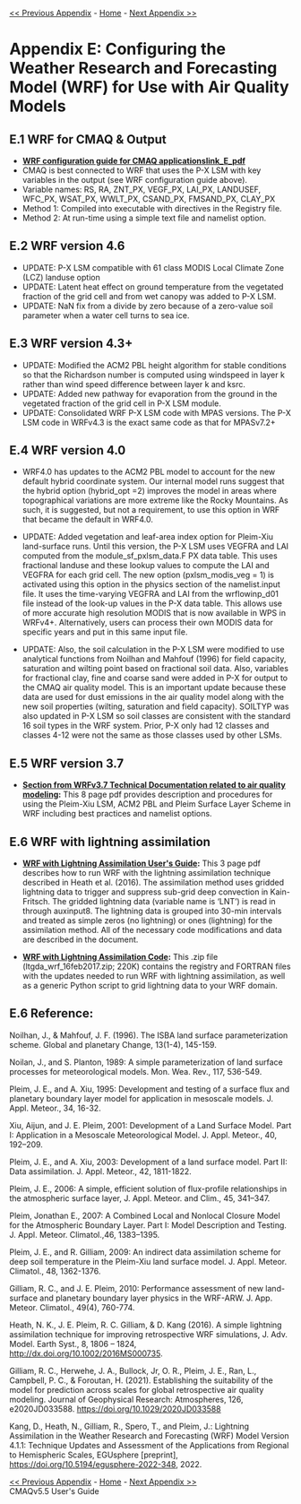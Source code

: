 <!-- BEGIN COMMENT -->

[<< Previous Appendix](CMAQ_UG_appendixD_parallel_implementation.md) - [Home](../README.md) - [Next Appendix >>](CMAQ_UG_appendixF_elmo_output.md)

<!-- END COMMENT -->

# Appendix E: Configuring the Weather Research and Forecasting Model (WRF) for Use with Air Quality Models 

## E.1 WRF for CMAQ & Output

* **[WRF configuration guide for CMAQ applications](../PDF/PX-ACM-WRFV4.6-MPAS.pdf)[link_E_pdf]**
* CMAQ is best connected to WRF that uses the P-X LSM with key variables in the output (see WRF configuration guide above).
* Variable names: RS, RA, ZNT_PX, VEGF_PX, LAI_PX, LANDUSEF, WFC_PX, WSAT_PX, WWLT_PX, CSAND_PX, FMSAND_PX, CLAY_PX
* Method 1: Compiled into executable with directives in the Registry file.
* Method 2: At run-time using a simple text file and namelist option.


## E.2 WRF version 4.6

* UPDATE: P-X LSM compatible with 61 class MODIS Local Climate Zone (LCZ) landuse option
* UPDATE: Latent heat effect on ground temperature from the vegetated fraction of the grid cell and from wet canopy was added to P-X LSM.
* UPDATE: NaN fix from a divide by zero because of a zero-value soil parameter when a water cell turns to sea ice.

## E.3 WRF version 4.3+

* UPDATE: Modified the ACM2 PBL height algorithm for stable conditions so that the Richardson number is computed using windspeed
in layer k rather than wind speed difference between layer k and ksrc.
* UPDATE: Added new pathway for evaporation from the ground in the vegetated fraction of the grid cell in P-X LSM module.
* UPDATE: Consolidated WRF P-X LSM code with MPAS versions. The P-X LSM code in WRFv4.3 is the exact same code as that for MPASv7.2+


## E.4 WRF version 4.0

* WRF4.0 has updates to the ACM2 PBL model to account for the new default hybrid coordinate system. Our internal model runs suggest that the hybrid option (hybrid_opt =2) improves the model in areas where topographical variations are more extreme like the Rocky Mountains. As such, it is suggested, but not a requirement, to use this option in WRF that became the default in WRF4.0.

* UPDATE: Added vegetation and leaf-area index option for Pleim-Xiu land-surface runs. Until this version, the P-X LSM uses VEGFRA and LAI computed from the module_sf_pxlsm_data.F PX data table. This uses fractional landuse and these lookup values to compute the LAI and VEGFRA for each grid cell. The new option (pxlsm_modis_veg = 1) is activated using this option in the physics section of the namelist.input file. It uses the time-varying VEGFRA and LAI from the wrflowinp_d01 file instead of the look-up values in the P-X data table. This allows use of more accurate high resolution MODIS that is now available in WPS in WRFv4+. Alternatively, users can process their own MODIS data for specific years and put in this same input file.
* UPDATE: Also, the soil calculation in the P-X LSM were modified to use analytical functions from Noilhan and Mahfouf (1996) for field capacity, saturation and wilting point based on fractional soil data. Also, variables for fractional clay, fine and coarse sand were added in P-X for output to the CMAQ air quality model. This is an important update because these data are used for dust emissions in the air quality model along with the new soil properties (wilting, saturation and field capacity). SOILTYP was also updated in P-X LSM so soil classes are consistent with the standard 16 soil types in the WRF system. Prior, P-X only had 12 classes and classes 4-12 were not the same as those classes used by other LSMs.


## E.5 WRF version 3.7 
* **[Section from WRFv3.7 Technical Documentation related to air quality modeling](http://www2.mmm.ucar.edu/wrf/users/docs/PX-ACM.pdf):** This 8 page pdf provides description and procedures for using the Pleim-Xiu LSM, ACM2 PBL and Pleim Surface Layer Scheme in WRF including best practices and namelist options.

## E.6 WRF with lightning assimilation 
* **[WRF with Lightning Assimilation User's Guide](https://wcms.epa.gov/sites/production/files/2017-02/documents/wrf_with_ltga_userguide.pdf):** This 3 page pdf describes how to run WRF with the lightning assimilation technique described in Heath et al. (2016). 
The assimilation method uses gridded lightning data to trigger and suppress sub-grid deep convection in Kain-Fritsch. 
The gridded lightning data (variable name is ‘LNT’) is read in through auxinput8. The lightning data is grouped into 
30-min intervals and treated as simple zeros (no lightning) or ones (lightning) for the assimilation method. 
All of the necessary code modifications and data are described in the document.

* **[WRF with Lightning Assimilation Code](https://wcms.epa.gov/sites/production/files/2017-02/ltgda_wrf_16feb2017.zip):** This .zip file (ltgda_wrf_16feb2017.zip; 220K) contains the registry and FORTRAN files with the updates needed to run WRF with lightning assimilation, as well as a generic Python script to grid lightning data to your WRF domain.

## E.6 Reference:

Noilhan, J., & Mahfouf, J. F. (1996). The ISBA land surface parameterization scheme. Global and planetary Change, 13(1-4), 145-159.

Noilan, J., and S. Planton, 1989: A simple parameterization of land surface processes for meteorological models. Mon. Wea. Rev., 117, 536-549.

Pleim, J. E., and A. Xiu, 1995: Development and testing of a surface flux and planetary boundary layer model for application in mesoscale models. J. Appl. Meteor., 34, 16-32.

Xiu, Aijun, and J. E. Pleim, 2001: Development of a Land Surface Model. Part I: Application in a Mesoscale Meteorological Model. J. Appl. Meteor., 40, 192–209. 

Pleim, J. E., and A. Xiu, 2003: Development of a land surface model. Part II: Data assimilation. J. Appl. Meteor., 42, 1811-1822.

Pleim, J. E., 2006: A simple, efficient solution of flux-profile relationships in the atmospheric surface layer, J. Appl. Meteor. and Clim., 45, 341–347.

Pleim, Jonathan E., 2007: A Combined Local and Nonlocal Closure Model for the Atmospheric Boundary Layer. Part I: Model Description and Testing. J. Appl. Meteor. Climatol.,46, 1383–1395.

Pleim, J. E., and R. Gilliam, 2009: An indirect data assimilation scheme for deep soil temperature in the Pleim-Xiu land surface model. J. Appl. Meteor. Climatol., 48, 1362-1376.

Gilliam, R. C., and J. E. Pleim, 2010: Performance assessment of new land-surface and planetary boundary layer physics in the WRF-ARW. J. App. Meteor. Climatol., 49(4), 760-774.

Heath, N. K., J. E. Pleim, R. C. Gilliam, & D. Kang (2016). A simple lightning assimilation technique for improving retrospective WRF simulations, J. Adv. Model. Earth Syst., 8, 1806 – 1824, http://dx.doi.org/10.1002/2016MS000735.

Gilliam, R. C., Herwehe, J. A., Bullock, Jr, O. R., Pleim, J. E., Ran, L., Campbell, P. C., & Foroutan, H. (2021). Establishing the suitability of the model for prediction across scales for global retrospective air quality modeling. Journal of Geophysical Research: Atmospheres, 126, e2020JD033588. https://doi.org/10.1029/2020JD033588

Kang, D., Heath, N., Gilliam, R., Spero, T., and Pleim, J.: Lightning Assimilation in the Weather Research and Forecasting (WRF) Model Version 4.1.1: Technique Updates and Assessment of the Applications from Regional to Hemispheric Scales, EGUsphere [preprint], https://doi.org/10.5194/egusphere-2022-348, 2022.





<!-- BEGIN COMMENT -->

[<< Previous Appendix](CMAQ_UG_appendixD_parallel_implementation.md) - [Home](../README.md) - [Next Appendix >>](CMAQ_UG_appendixF_elmo_output.md) <br>
CMAQv5.5 User's Guide<br>

<!-- END COMMENT -->

[](relative_links_start)  

[link_E_pdf]: ../PDF/PX-ACM-WRFV4.6-MPAS.pdf

[](hardcode_links)  

[link_E_pdf]: https://github.com/USEPA/CMAQ/blob/main/PDF/PX-ACM-WRFV4.6-MPAS.pdf  